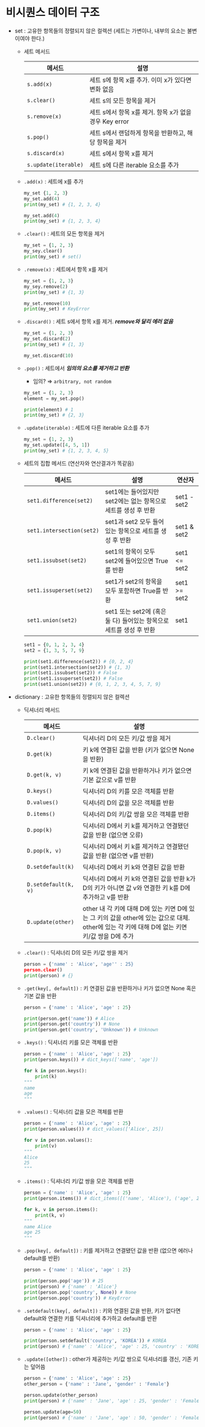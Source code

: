 # 비시퀀스 데이터 구조

- set : 고유한 항목들의 정렬되지 않은 컬렉션 (세트는 가변이나, 내부의 요소는 불변이여야 한다.)
    - 세트 메서드
        
        
        | 메서드 | 설명 |
        | --- | --- |
        | `s.add(x)` | 세트 s에 항목 x를 추가. 이미 x가 있다면 변화 없음 |
        | `s.clear()` | 세트 s의 모든 항목을 제거 |
        | `s.remove(x)` | 세트 s에서 항목 x를 제거. 항목 x가 없을 경우 Key error |
        | `s.pop()` | 세트 s에서 랜덤하게 항목을 반환하고, 해당 항목을 제거 |
        | `s.discard(x)` | 세트 s에서 항목 x를 제거 |
        | `s.update(iterable)` | 세트 s에 다른 iterable 요소를 추가 |
    - `.add(x)` : 세트에 x를 추가
        
        ```python
        my_set {1, 2, 3}
        my_set.add(4)
        print(my_set) # {1, 2, 3, 4}
        
        my_set.add(4)
        print(my_set) # {1, 2, 3, 4}
        ```
        
    - `.clear()` : 세트의 모든 항목을 제거
        
        ```python
        my_set = {1, 2, 3}
        my_sey.clear()
        print(my_set) # set()
        ```
        
    - `.remove(x)` : 세트에서 항목 x를 제거
        
        ```python
        my_set = {1, 2, 3}
        my_sey.remove(2)
        print(my_set) # {1, 3}
        
        my_set.remove(10)
        print(my_set) # KeyError
        ```
        
    - `.discard()` : 세트 s에서 항목 x를 제거. ***remove와 달리 에러 없음***
        
        ```python
        my_set = {1, 2, 3}
        my_set.discard(2)
        print(my_set) # {1, 3}
        
        my_set.discard(10)
        ```
        
    - `.pop()` : 세트에서 ***임의의 요소를 제거하고 반환***
        - 임의? ⇒ `arbitrary, not random`
        
        ```python
        my_set = {1, 2, 3}
        element = my_set.pop()
        
        print(element) # 1
        print(my_set) # {2, 3}
        ```
        
    - `.update(iterable)` : 세트에 다른 iterable 요소를 추가
        
        ```python
        my_set = {1, 2, 3}
        my_set.update([4, 5, 1])
        print(my_set) # {1, 2, 3, 4, 5}
        ```
        
    - 세트의 집합 메서드 (연산자와 연산결과가 똑같음)
        
        
        | 메서드 | 설명 | 연산자 |
        | --- | --- | --- |
        | `set1.difference(set2)` | set1에는 들어있지만 set2에는 없는 항목으로 세트를 생성 후 반환 | set1 - set2 |
        | `set1.intersection(set2)` | set1과 set2 모두 들어있는 항목으로 세트를 생성 후 반환 | set1 & set2 |
        | `set1.issubset(set2)` | set1의 항목이 모두 set2에 들어있으면 True를 반환 | set1 <= set2 |
        | `set1.issuperset(set2)` | set1가 set2의 항목을 모두 포함하면 True를 반환 | set1 >= set2 |
        | `set1.union(set2)` | set1 또는 set2에 (혹은 둘 다) 들어있는 항목으로 세트를 생성 후 반환 | set1 | set2 |
        
        ```python
        set1 = {0, 1, 2, 3, 4}
        set2 = {1, 3, 5, 7, 9}
        
        print(set1.difference(set2)) # {0, 2, 4}
        print(set1.intersection(set2)) # {1, 3}
        print(set1.issubset(set2)) # False
        print(set1.issuperset(set2)) # False
        print(set1.union(set2)) # {0, 1, 2, 3, 4, 5, 7, 9}
        ```
        
- dictionary : 고유한 항목들의 정렬되지 않은 컬렉션
    - 딕셔너리 메서드
        
        
        | 메서드 | 설명 |
        | --- | --- |
        | `D.clear()` | 딕셔너리 D의 모든 키/값 쌍을 제거 |
        | `D.get(k)` | 키 k에 연결된 값을 반환 (키가 없으면 None을 반환) |
        | `D.get(k, v)` | 키 k에 연결된 값을 반환하거나 키가 없으면 기본 값으로 v를 반환 |
        | `D.keys()` | 딕셔너리 D의 키를 모은 객체를 반환 |
        | `D.values()` | 딕셔너리 D의 값을 모은 객체를 반환 |
        | `D.items()` | 딕셔너리 D의 키/값 쌍을 모은 객체를 반환 |
        | `D.pop(k)` | 딕셔너리 D에서 키 k를 제거하고 연결됐던 값을 반환 (없으면 오류) |
        | `D.pop(k, v)` | 딕셔너리 D에서 키 k를 제거하고 연결됐던 값을 반환 (없으면 v를 반환) |
        | `D.setdefault(k)` | 딕셔너리 D에서 키 k와 연결된 값을 반환 |
        | `D.setdefault(k, v)` | 딕셔너리 D에서 키 k와 연결된 값을 반환 k가 D의 키가 아니면 값 v와 연결한 키 k를 D에 추가하고 v를 반환 |
        | `D.update(other)` | other 내 각 키에 대해 D에 있는 키면 D에 있는 그 키의 값을 other에 있는 값으로 대체. other에 있는 각 키에 대해 D에 없는 키면 키/값 쌍을 D에 추가 |
    - `.clear()` : 딕셔너리 D의 모든 키/값 쌍을 제거
        
        ```python
        person = {'name' : 'Alice', 'age'' : 25}
        person.clear()
        print(person) # {}
        ```
        
    - `.get(key[, default])` : 키 연결된 값을 반환하거나 키가 없으면 None 혹은 기본 값을 반환
        
        ```python
        person = {'name' : 'Alice', 'age' : 25}
        
        print(person.get('name')) # Alice
        print(person.get('country')) # None
        print(person.get('country', 'Unknown')) # Unknown
        ```
        
    - `.keys()` : 딕셔너리 키를 모은 객체를 반환
        
        ```python
        person = {'name' : 'Alice', 'age' : 25}
        print(person.keys()) # dict_keys(['name', 'age'])
        
        for k in person.keys():
        	print(k)
        """
        name
        age
        """
        ```
        
    - `.values()` : 딕셔너리 값을 모은 객체를 반환
        
        ```python
        person = {'name' : 'Alice', 'age' : 25}
        print(person.values()) # dict_values(['Alice', 25])
        
        for v in person.values():
        	print(v)
        """
        Alice
        25
        """
        ```
        
    - `.items()` : 딕셔너리 키/값 쌍을 모은 객체를 반환
        
        ```python
        person = {'name' : 'Alice', 'age' : 25}
        print(person.items()) # dict_items([('name', 'Alice'), ('age', 25)])
        
        for k, v in person.items():
        	print(k, v)
        """
        name Alice
        age 25
        """
        ```
        
    - `.pop(key[, default])` : 키를 제거하고 연결됐던 값을 반환 (없으면 에러나 default를 반환)
        
        ```python
        person = {'name' : 'Alice', 'age' : 25}
        
        print(person.pop('age')) # 25
        print(person) # {'name' : 'Alice'}
        print(person.pop('country', None)) # None
        print(person.pop('country')) # KeyError
        ```
        
    - `.setdefault(key[, default])` : 키와 연결된 값을 반환, 키가 없다면 default와 연결한 키를 딕셔너리에 추가하고 default를 반환
        
        ```python
        person = {'name' : 'Alice', 'age' : 25}
        
        print(person.setdefault('country', 'KOREA')) # KOREA
        print(person) # {'name' : 'Alice', 'age' : 25, 'country' : 'KOREA'}
        ```
        
    - `.update([other])` : other가 제공하는 키/값 쌍으로 딕셔너리를 갱신, 기존 키는 덮어씀
        
        ```python
        person = {'name' : 'Alice', 'age' : 25}
        other_person = {'name' : 'Jane', 'gender' : 'Female'}
        
        person.update(other_person)
        print(person) # {'name' : 'Jane', 'age' : 25, 'gender' : 'Female'}
        
        person.update(age=50)
        print(person) # {'name' : 'Jane', 'age' : 50, 'gender' : 'Female'}
        
        ```
